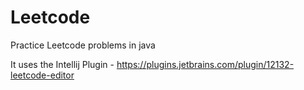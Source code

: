 # Leetcode
Practice Leetcode problems in java

It uses the Intellij Plugin - https://plugins.jetbrains.com/plugin/12132-leetcode-editor
